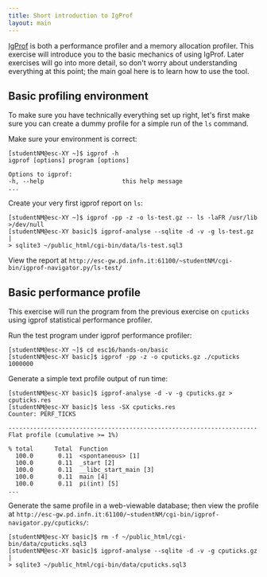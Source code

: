 ```yaml
---
title: Short introduction to IgProf
layout: main
---
```


[IgProf](<http://igprof.org>) is both a performance profiler and a
memory allocation profiler. This exercise will introduce you to the
basic mechanics of using IgProf. Later exercises will go into more
detail, so don't worry about understanding everything at this point;
the main goal here is to learn how to use the tool.

Basic profiling environment
---------------------------

To make sure you have technically everything set up right, let's first make
sure you can create a dummy profile for a simple run of the `ls` command.

Make sure your environment is correct:

    [studentNM@esc-XY ~]$ igprof -h
    igprof [options] program [options]

    Options to igprof:
    -h, --help                  	this help message
    ...

Create your very first igprof report on `ls`:

    [studentNM@esc-XY ~]$ igprof -pp -z -o ls-test.gz -- ls -laFR /usr/lib >/dev/null
    [studentNM@esc-XY basic]$ igprof-analyse --sqlite -d -v -g ls-test.gz |
    > sqlite3 ~/public_html/cgi-bin/data/ls-test.sql3

View the report at `http://esc-gw.pd.infn.it:61100/~studentNM/cgi-bin/igprof-navigator.py/ls-test/`

Basic performance profile
-------------------------

This exercise will run the program from the previous exercise on `cputicks`
using igprof statistical performance profiler.

Run the test program under igprof performance profiler:

    [studentNM@esc-XY ~]$ cd esc16/hands-on/basic
    [studentNM@esc-XY basic]$ igprof -pp -z -o cputicks.gz ./cputicks 1000000

Generate a simple text profile output of run time:

    [studentNM@esc-XY basic]$ igprof-analyse -d -v -g cputicks.gz > cputicks.res
    [studentNM@esc-XY basic]$ less -SX cputicks.res
	Counter: PERF_TICKS
	
	----------------------------------------------------------------------
	Flat profile (cumulative >= 1%)
	
	% total      Total  Function
	  100.0       0.11  <spontaneous> [1]
	  100.0       0.11  _start [2]
	  100.0       0.11  __libc_start_main [3]
	  100.0       0.11  main [4]
	  100.0       0.11  pi(int) [5]
	...

Generate the same profile in a web-viewable database; then view the
profile at `http://esc-gw.pd.infn.it:61100/~studentNM/cgi-bin/igprof-navigator.py/cputicks/`:

    [studentNM@esc-XY basic]$ rm -f ~/public_html/cgi-bin/data/cputicks.sql3
    [studentNM@esc-XY basic]$ igprof-analyse --sqlite -d -v -g cputicks.gz |
    > sqlite3 ~/public_html/cgi-bin/data/cputicks.sql3
